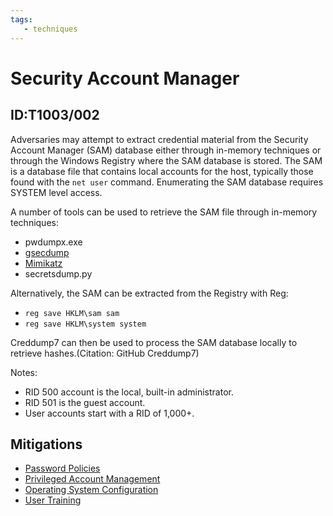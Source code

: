 ```yaml
---
tags:
   - techniques
---
```

# Security Account Manager
## ID:T1003/002
Adversaries may attempt to extract credential material from the Security Account Manager (SAM) database either through in-memory techniques or through the Windows Registry where the SAM database is stored. The SAM is a database file that contains local accounts for the host, typically those found with the <code>net user</code> command. Enumerating the SAM database requires SYSTEM level access.

A number of tools can be used to retrieve the SAM file through in-memory techniques:

* pwdumpx.exe
* [gsecdump](/mitre/software/S0008)
* [Mimikatz](/mitre/software/S0002)
* secretsdump.py

Alternatively, the SAM can be extracted from the Registry with Reg:

* <code>reg save HKLM\sam sam</code>
* <code>reg save HKLM\system system</code>

Creddump7 can then be used to process the SAM database locally to retrieve hashes.(Citation: GitHub Creddump7)

Notes: 

* RID 500 account is the local, built-in administrator.
* RID 501 is the guest account.
* User accounts start with a RID of 1,000+.

## Mitigations
* [Password Policies](/mitre/mitigations/M1027)
* [Privileged Account Management](/mitre/mitigations/M1026)
* [Operating System Configuration](/mitre/mitigations/M1028)
* [User Training](/mitre/mitigations/M1017)
